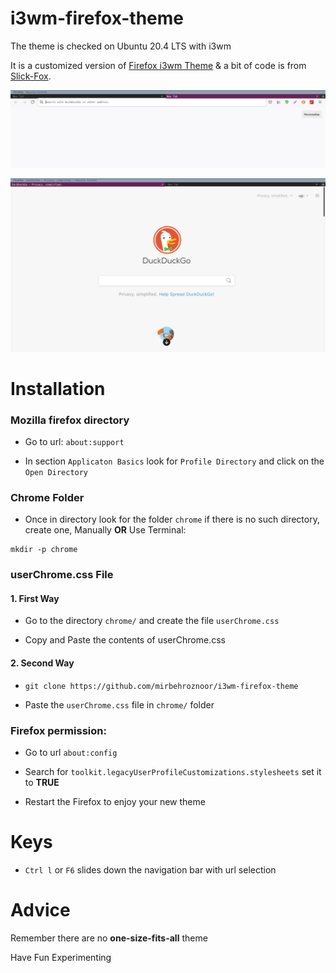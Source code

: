 # i3wm-firefox-theme

The theme is checked on Ubuntu 20.4 LTS with i3wm

It is a customized version of [Firefox i3wm Theme](https://github.com/aadilayub/firefox-i3wm-theme) & a bit of code is from [Slick-Fox](https://github.com/Etesam913/slick-fox). 


![](i3wm-firefox-theme-1.png)

![](i3wm-firefox-theme-2.png)


# Installation 


### Mozilla firefox directory  

* Go to url: `about:support`

* In section `Applicaton Basics` look for `Profile Directory` and click on the `Open Directory`

### Chrome Folder

* Once in directory look for the folder `chrome` if there is no such directory, create one, Manually __OR__ Use Terminal:

```
mkdir -p chrome
```
### userChrome.css File

#### 1. First Way

* Go to the directory `chrome/` and create the file `userChrome.css`

* Copy and Paste the contents of userChrome.css

#### 2. Second Way

* `git clone https://github.com/mirbehroznoor/i3wm-firefox-theme`

* Paste the `userChrome.css` file in `chrome/` folder

### Firefox permission:

* Go to url `about:config`

* Search for `toolkit.legacyUserProfileCustomizations.stylesheets` set it to __TRUE__

* Restart the Firefox to enjoy your new theme

# Keys

* `Ctrl l` or `F6` slides down the navigation bar with url selection

# Advice

   Remember there are no __one-size-fits-all__ theme 

   Have Fun Experimenting 
